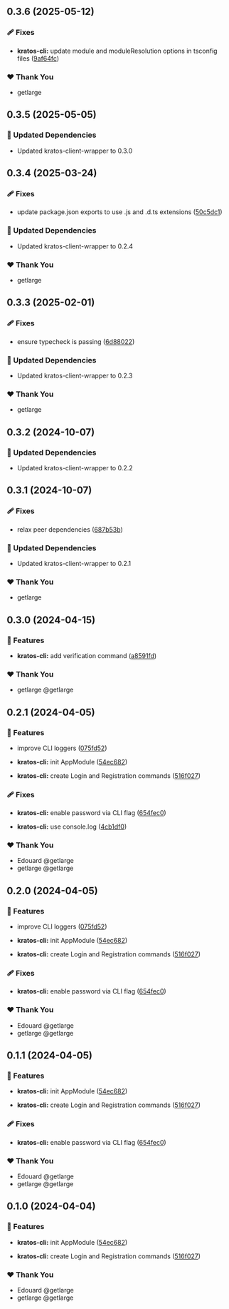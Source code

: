 ## 0.3.6 (2025-05-12)

### 🩹 Fixes

- **kratos-cli:** update module and moduleResolution options in tsconfig files ([9af64fc](https://github.com/getlarge/nestjs-ory-integration/commit/9af64fc))

### ❤️ Thank You

- getlarge

## 0.3.5 (2025-05-05)

### 🧱 Updated Dependencies

- Updated kratos-client-wrapper to 0.3.0

## 0.3.4 (2025-03-24)

### 🩹 Fixes

- update package.json exports to use .js and .d.ts extensions ([50c5dc1](https://github.com/getlarge/nestjs-ory-integration/commit/50c5dc1))

### 🧱 Updated Dependencies

- Updated kratos-client-wrapper to 0.2.4

### ❤️ Thank You

- getlarge

## 0.3.3 (2025-02-01)

### 🩹 Fixes

- ensure typecheck is passing ([6d88022](https://github.com/getlarge/nestjs-ory-integration/commit/6d88022))

### 🧱 Updated Dependencies

- Updated kratos-client-wrapper to 0.2.3

### ❤️ Thank You

- getlarge

## 0.3.2 (2024-10-07)

### 🧱 Updated Dependencies

- Updated kratos-client-wrapper to 0.2.2

## 0.3.1 (2024-10-07)

### 🩹 Fixes

- relax peer dependencies ([687b53b](https://github.com/getlarge/nestjs-ory-integration/commit/687b53b))

### 🧱 Updated Dependencies

- Updated kratos-client-wrapper to 0.2.1

### ❤️  Thank You

- getlarge

## 0.3.0 (2024-04-15)


### 🚀 Features

- **kratos-cli:** add verification command ([a8591fd](https://github.com/getlarge/nestjs-ory-integration/commit/a8591fd))


### ❤️  Thank You

- getlarge @getlarge

## 0.2.1 (2024-04-05)


### 🚀 Features

- improve CLI loggers ([075fd52](https://github.com/getlarge/nestjs-ory-integration/commit/075fd52))

- **kratos-cli:** init AppModule ([54ec682](https://github.com/getlarge/nestjs-ory-integration/commit/54ec682))

- **kratos-cli:** create Login and Registration commands ([516f027](https://github.com/getlarge/nestjs-ory-integration/commit/516f027))


### 🩹 Fixes

- **kratos-cli:** enable password via CLI flag ([654fec0](https://github.com/getlarge/nestjs-ory-integration/commit/654fec0))

- **kratos-cli:** use console.log ([4cb1df0](https://github.com/getlarge/nestjs-ory-integration/commit/4cb1df0))


### ❤️  Thank You

- Edouard @getlarge
- getlarge @getlarge

## 0.2.0 (2024-04-05)


### 🚀 Features

- improve CLI loggers ([075fd52](https://github.com/getlarge/nestjs-ory-integration/commit/075fd52))

- **kratos-cli:** init AppModule ([54ec682](https://github.com/getlarge/nestjs-ory-integration/commit/54ec682))

- **kratos-cli:** create Login and Registration commands ([516f027](https://github.com/getlarge/nestjs-ory-integration/commit/516f027))


### 🩹 Fixes

- **kratos-cli:** enable password via CLI flag ([654fec0](https://github.com/getlarge/nestjs-ory-integration/commit/654fec0))


### ❤️  Thank You

- Edouard @getlarge
- getlarge @getlarge

## 0.1.1 (2024-04-05)


### 🚀 Features

- **kratos-cli:** init AppModule ([54ec682](https://github.com/getlarge/nestjs-ory-integration/commit/54ec682))

- **kratos-cli:** create Login and Registration commands ([516f027](https://github.com/getlarge/nestjs-ory-integration/commit/516f027))


### 🩹 Fixes

- **kratos-cli:** enable password via CLI flag ([654fec0](https://github.com/getlarge/nestjs-ory-integration/commit/654fec0))


### ❤️  Thank You

- Edouard @getlarge
- getlarge @getlarge

## 0.1.0 (2024-04-04)


### 🚀 Features

- **kratos-cli:** init AppModule ([54ec682](https://github.com/getlarge/nestjs-ory-integration/commit/54ec682))

- **kratos-cli:** create Login and Registration commands ([516f027](https://github.com/getlarge/nestjs-ory-integration/commit/516f027))


### ❤️  Thank You

- Edouard @getlarge
- getlarge @getlarge